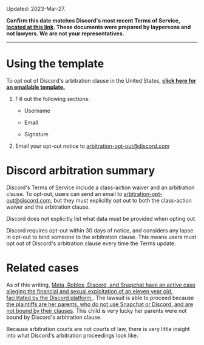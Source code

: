 Updated: 2023-Mar-27.


**Confirm this date matches Discord's most recent Terms of Service, [located at this link](https://discord.com/terms). These documents were prepared by laypersons and not lawyers. We are not your representatives.**

---

# Using the template

To opt out of Discord's arbitration clause in the United States, **[click here for an emailable template.](./discord_opt_out_template.md)**

1. Fill out the following sections:

    - Username

    - Email

    - Signature

2. Email your opt-out notice to [arbitration-opt-out@discord.com](mailto:arbitration-opt-out@discord.com)


# Discord arbitration summary

Discord's Terms of Service include a class-action waiver and an arbitration clause. To opt-out, users can send an email to [arbitration-opt-out@discord.com](mailto:arbitration-opt-out@discord.com), but they must explicitly opt out to both the class-action waiver and the arbitration clause.

Discord does not explicitly list what data must be provided when opting out.

Discord requires opt-out within 30 days of notice, and considers any lapse in opt-out to bind someone to the arbitration clause. This means users must opt out of Discord's arbitration clause every time the Terms update.

# Related cases

As of this writing, [Meta, Roblox, Discord, and Snapchat have an active case alleging the financial and sexual exploitation of an eleven year old, facilitated by the Discord platform.](https://socialmediavictims.org/press-releases/smvlc-files-first-lawsuit-against-roblox-discord/). The lawsuit is able to proceed because [the plaintiffs are her parents, who do not use Snapchat or Discord, and are not bound by their clauses](https://socialmediavictims.org/wp-content/uploads/2022/10/C.U.-S.U.-Complaint-10_4_22-Filed.pdf). This child is very lucky her parents were not bound by Discord's arbitration clause.

Because arbitration courts are not courts of law, there is very little insight into what Discord's arbitration proceedings look like. 